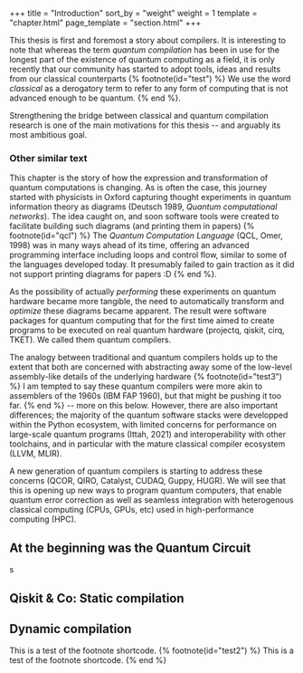 +++
title = "Introduction"
sort_by = "weight"
weight = 1
template = "chapter.html"
page_template = "section.html"
+++

This thesis is first and foremost a story about compilers.
It is interesting to note that whereas the term *quantum compilation* has been in use for the longest part
of the existence of quantum computing as a field,
it is only recently that our community has started to adopt tools, ideas and results from our classical counterparts
{% footnote(id="test") %}
We use the word *classical* as a derogatory term to refer to any form of computing that is not advanced enough to
be quantum.
{% end %}.

Strengthening the bridge between classical and quantum compilation research is one of the main motivations for this thesis -- and arguably its most ambitious goal.

### Other similar text


This chapter is the story of how the expression and transformation of quantum computations is changing.
As is often the case, this journey started with physicists in Oxford capturing thought experiments
in quantum information theory as diagrams (Deutsch 1989, _Quantum computational networks_).
The idea caught on, and soon software tools were created to facilitate
building such diagrams (and printing them in papers)
{% footnote(id="qcl") %}
The _Quantum Computation Language_ (QCL, Omer, 1998) was in many ways ahead of its time, offering
an advanced programming interface including loops and control flow, similar to some of
the languages developed today.
It presumably failed to gain traction as it did not support printing diagrams for
papers :D
{% end %}.

As the possibility of actually *performing* these experiments on quantum hardware
became more tangible,
the need to automatically transform and *optimize* these diagrams became apparent.
The result were software packages for quantum computing that for the first time
aimed to create programs to be executed on real quantum hardware (projectq, qiskit, cirq, TKET).
We called them quantum compilers.

The analogy between traditional and quantum compilers holds up to the extent that
both are concerned with abstracting away some of the low-level assembly-like details
of the underlying hardware
{% footnote(id="test3") %}
I am tempted to say these quantum compilers were more akin to assemblers of the 1960s (IBM FAP 1960),
but that might be pushing it too far.
{% end %}
 -- more on this below.
However, there are also important differences; the majority of the
quantum software stacks were developped within the Python ecosystem, with limited
concerns for performance on large-scale quantum programs (Ittah, 2021) and interoperability with other
toolchains, and in particular with the mature classical compiler ecosystem (LLVM, MLIR).

A new generation of quantum compilers is starting to address these concerns (QCOR, QIRO, Catalyst, CUDAQ, Guppy, HUGR).
We will see that this is opening up new ways to program quantum computers,
that enable quantum error correction as well as seamless integration
with heterogenous classical computing (CPUs, GPUs, etc) used in high-performance computing (HPC).

## At the beginning was the Quantum Circuit
s

## Qiskit & Co: Static compilation

## Dynamic compilation

This is a test of the footnote shortcode.
{% footnote(id="test2") %}
This is a test of the footnote shortcode.
{% end %}
